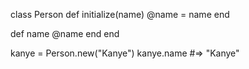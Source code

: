 class Person
  def initialize(name)
    @name = name
  end
 
  def name
    @name
  end
end
 
kanye = Person.new("Kanye")
kanye.name #=> "Kanye"